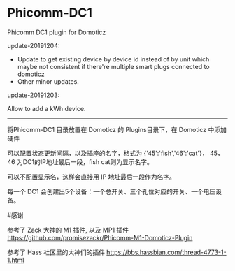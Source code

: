 # Phicomm-DC1
Phicomm DC1 plugin for Domoticz


update-20191204:

+ Update to get existing device by device id instead of by unit which maybe not consistent if there're multiple smart plugs connected to domoticz
+ Other minor updates.



update-20191203:

Allow to add a kWh device.

---

将Phicomm-DC1 目录放置在 Domoticz 的 Plugins目录下，在 Domoticz 中添加硬件

可以配置状态更新间隔，以及插座的名字，格式为 {'45':'fish','46':'cat'}， 45，46 为DC1的IP地址最后一段，fish cat则为显示名字。

可以不配置显示名，这样会直接用 IP 地址最后一段作为名字。

每一个 DC1 会创建出5个设备：一个总开关、三个孔位对应的开关、一个电压设备。



#感谢

参考了 Zack 大神的 M1 插件, 以及 MP1 插件
https://github.com/promisezackr/Phicomm-M1-Domoticz-Plugin

参考了 Hass 社区里的大神们的插件
https://bbs.hassbian.com/thread-4773-1-1.html

